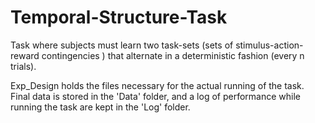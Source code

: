 Temporal-Structure-Task
=======================

Task where subjects must learn two task-sets (sets of stimulus-action-reward contingencies ) 
that alternate in a deterministic fashion (every n trials).

Exp_Design holds the files necessary for the actual running of the task.
Final data is stored in the 'Data' folder, and a log of performance while running the task 
are kept in the 'Log' folder.